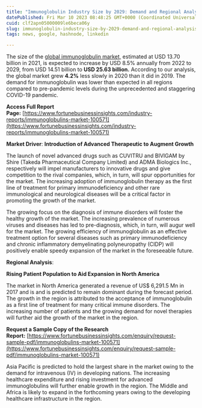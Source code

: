```yaml
---
title: "Immunoglobulin Industry Size by 2029: Demand and Regional Analysis"
datePublished: Fri Mar 10 2023 08:48:25 GMT+0000 (Coordinated Universal Time)
cuid: clf2apn05000009le6beca06y
slug: immunoglobulin-industry-size-by-2029-demand-and-regional-analysis
tags: news, google, hashnode, linkedin

---
```


The size of the [global immunoglobulin market,](https://www.fortunebusinessinsights.com/industry-reports/immunoglobulins-market-100571) estimated at USD 13.70 billion in 2021, is expected to increase by USD 8.5% annually from 2022 to 2029, from USD 14.51 billion to **USD 25.63 billion.** According to our analysis, the global market grew **4.2%** less slowly in 2020 than it did in 2019. The demand for immunoglobulin was lower than expected in all regions compared to pre-pandemic levels during the unprecedented and staggering COVID-19 pandemic.

**Access Full Report Page:** [https://www.fortunebusinessinsights.com/industry-reports/immunoglobulins-market-100571](https://www.fortunebusinessinsights.com/industry-reports/immunoglobulins-market-100571)

**Market Driver**: **Introduction of Advanced Therapeutic to Augment Growth**

The launch of novel advanced drugs such as CUVITRU and BIVIGAM by Shire (Takeda Pharmaceutical Company Limited) and ADMA Biologics Inc., respectively will impel manufacturers to innovative drugs and give competition to the rival companies, which, in turn, will spur opportunities for the market. The increasing adoption of immunoglobulin therapy as the first line of treatment for primary immunodeficiency and other rare immunological and neurological diseases will be a critical factor in promoting the growth of the market.

The growing focus on the diagnosis of immune disorders will foster the healthy growth of the market. The increasing prevalence of numerous viruses and diseases has led to pre-diagnosis, which, in turn, will augur well for the market. The growing efficiency of immunoglobulin as an effective treatment option for several diseases such as primary immunodeficiency and chronic inflammatory demyelinating polyneuropathy (CIDP) will positively enable speedy expansion of the market in the foreseeable future.

**Regional Analysis**:

**Rising Patient Population to Aid Expansion in North America**

The market in North America generated a revenue of US$ 6,291.5 Mn in 2017 and is and is predicted to remain dominant during the forecast period. The growth in the region is attributed to the acceptance of immunoglobulin as a first line of treatment for many critical immune disorders. The increasing number of patients and the growing demand for novel therapies will further aid the growth of the market in the region.

**Request a Sample Copy of the Research Report:** [https://www.fortunebusinessinsights.com/enquiry/request-sample-pdf/immunoglobulins-market-100571](https://www.fortunebusinessinsights.com/enquiry/request-sample-pdf/immunoglobulins-market-100571)

Asia Pacific is predicted to hold the largest share in the market owing to the demand for intravenous (IV) in developing nations. The increasing healthcare expenditure and rising investment for advanced immunoglobulins will further enable growth in the region. The Middle and Africa is likely to expand in the forthcoming years owing to the developing healthcare infrastructure in the region.